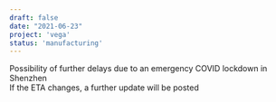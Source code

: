 ```yaml
---
draft: false
date: "2021-06-23"
project: 'vega'
status: 'manufacturing'
---
```


Possibility of further delays due to an emergency COVID lockdown in Shenzhen  
If the ETA changes, a further update will be posted